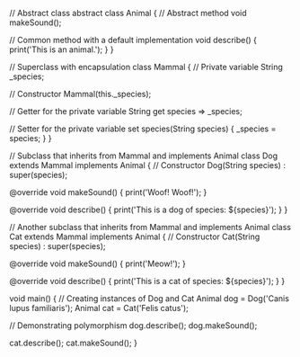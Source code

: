 // Abstract class
abstract class Animal {
  // Abstract method
  void makeSound();

  // Common method with a default implementation
  void describe() {
    print('This is an animal.');
  }
}

// Superclass with encapsulation
class Mammal {
  // Private variable
  String _species;

  // Constructor
  Mammal(this._species);

  // Getter for the private variable
  String get species => _species;

  // Setter for the private variable
  set species(String species) {
    _species = species;
  }
}

// Subclass that inherits from Mammal and implements Animal
class Dog extends Mammal implements Animal {
  // Constructor
  Dog(String species) : super(species);

  @override
  void makeSound() {
    print('Woof! Woof!');
  }

  @override
  void describe() {
    print('This is a dog of species: ${species}');
  }
}

// Another subclass that inherits from Mammal and implements Animal
class Cat extends Mammal implements Animal {
  // Constructor
  Cat(String species) : super(species);

  @override
  void makeSound() {
    print('Meow!');
  }

  @override
  void describe() {
    print('This is a cat of species: ${species}');
  }
}

void main() {
  // Creating instances of Dog and Cat
  Animal dog = Dog('Canis lupus familiaris');
  Animal cat = Cat('Felis catus');

  // Demonstrating polymorphism
  dog.describe();
  dog.makeSound();
  
  cat.describe();
  cat.makeSound();
}
